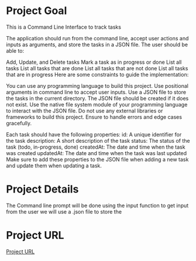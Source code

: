 # Project Goal
This is a Command Line Interface to track tasks

The application should run from the command line, accept user actions and inputs as arguments, and store the tasks in a JSON file.
The user should be able to:

Add, Update, and Delete tasks
Mark a task as in progress or done
List all tasks
List all tasks that are done
List all tasks that are not done
List all tasks that are in progress
Here are some constraints to guide the implementation:

You can use any programming language to build this project.
Use positional arguments in command line to accept user inputs.
Use a JSON file to store the tasks in the current directory.
The JSON file should be created if it does not exist.
Use the native file system module of your programming language to interact with the JSON file.
Do not use any external libraries or frameworks to build this project.
Ensure to handle errors and edge cases gracefully.

Each task should have the following properties:
id: A unique identifier for the task
description: A short description of the task
status: The status of the task (todo, in-progress, done)
createdAt: The date and time when the task was created
updatedAt: The date and time when the task was last updated
Make sure to add these properties to the JSON file when adding a new task and update them when updating a task.

# Project Details
The Command line prompt will be done using the input function to get input from the user
we will use a .json file to store the

# Project URL
[Project URL](https://github.com/SuvidT/Command-Line-Input-Task-Tracker.git)
